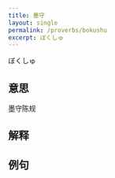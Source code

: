 ```yaml
---
title: 墨守
layout: single
permalink: /proverbs/bokushu
excerpt: ぼくしゅ
---
```


ぼくしゅ

## 意思

墨守陈规

## 解释

## 例句


